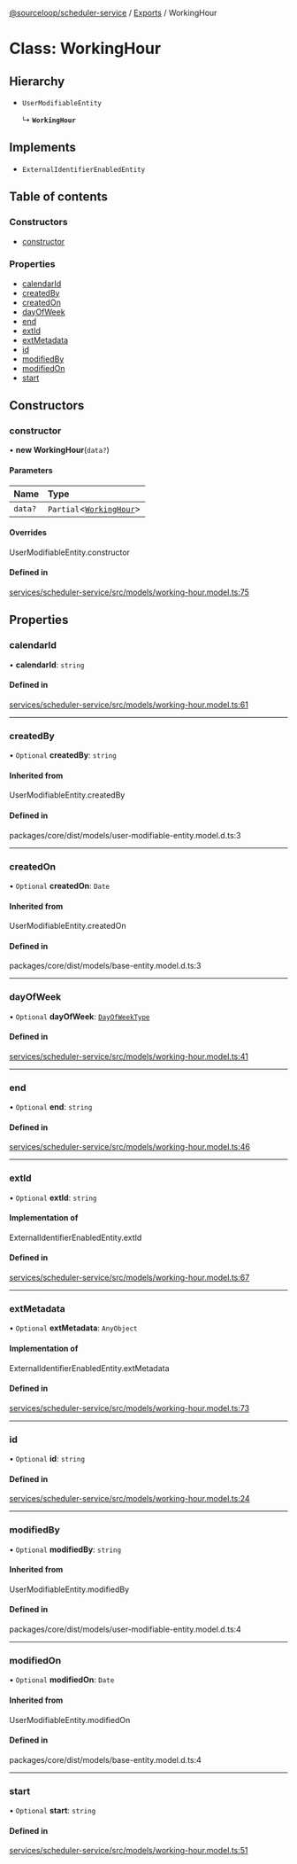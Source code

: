 [@sourceloop/scheduler-service](../README.md) / [Exports](../modules.md) / WorkingHour

# Class: WorkingHour

## Hierarchy

- `UserModifiableEntity`

  ↳ **`WorkingHour`**

## Implements

- `ExternalIdentifierEnabledEntity`

## Table of contents

### Constructors

- [constructor](WorkingHour.md#constructor)

### Properties

- [calendarId](WorkingHour.md#calendarid)
- [createdBy](WorkingHour.md#createdby)
- [createdOn](WorkingHour.md#createdon)
- [dayOfWeek](WorkingHour.md#dayofweek)
- [end](WorkingHour.md#end)
- [extId](WorkingHour.md#extid)
- [extMetadata](WorkingHour.md#extmetadata)
- [id](WorkingHour.md#id)
- [modifiedBy](WorkingHour.md#modifiedby)
- [modifiedOn](WorkingHour.md#modifiedon)
- [start](WorkingHour.md#start)

## Constructors

### constructor

• **new WorkingHour**(`data?`)

#### Parameters

| Name | Type |
| :------ | :------ |
| `data?` | `Partial`<[`WorkingHour`](WorkingHour.md)\> |

#### Overrides

UserModifiableEntity.constructor

#### Defined in

[services/scheduler-service/src/models/working-hour.model.ts:75](https://github.com/sourcefuse/loopback4-microservice-catalog/blob/00e854d46/services/scheduler-service/src/models/working-hour.model.ts#L75)

## Properties

### calendarId

• **calendarId**: `string`

#### Defined in

[services/scheduler-service/src/models/working-hour.model.ts:61](https://github.com/sourcefuse/loopback4-microservice-catalog/blob/00e854d46/services/scheduler-service/src/models/working-hour.model.ts#L61)

___

### createdBy

• `Optional` **createdBy**: `string`

#### Inherited from

UserModifiableEntity.createdBy

#### Defined in

packages/core/dist/models/user-modifiable-entity.model.d.ts:3

___

### createdOn

• `Optional` **createdOn**: `Date`

#### Inherited from

UserModifiableEntity.createdOn

#### Defined in

packages/core/dist/models/base-entity.model.d.ts:3

___

### dayOfWeek

• `Optional` **dayOfWeek**: [`DayOfWeekType`](../enums/DayOfWeekType.md)

#### Defined in

[services/scheduler-service/src/models/working-hour.model.ts:41](https://github.com/sourcefuse/loopback4-microservice-catalog/blob/00e854d46/services/scheduler-service/src/models/working-hour.model.ts#L41)

___

### end

• `Optional` **end**: `string`

#### Defined in

[services/scheduler-service/src/models/working-hour.model.ts:46](https://github.com/sourcefuse/loopback4-microservice-catalog/blob/00e854d46/services/scheduler-service/src/models/working-hour.model.ts#L46)

___

### extId

• `Optional` **extId**: `string`

#### Implementation of

ExternalIdentifierEnabledEntity.extId

#### Defined in

[services/scheduler-service/src/models/working-hour.model.ts:67](https://github.com/sourcefuse/loopback4-microservice-catalog/blob/00e854d46/services/scheduler-service/src/models/working-hour.model.ts#L67)

___

### extMetadata

• `Optional` **extMetadata**: `AnyObject`

#### Implementation of

ExternalIdentifierEnabledEntity.extMetadata

#### Defined in

[services/scheduler-service/src/models/working-hour.model.ts:73](https://github.com/sourcefuse/loopback4-microservice-catalog/blob/00e854d46/services/scheduler-service/src/models/working-hour.model.ts#L73)

___

### id

• `Optional` **id**: `string`

#### Defined in

[services/scheduler-service/src/models/working-hour.model.ts:24](https://github.com/sourcefuse/loopback4-microservice-catalog/blob/00e854d46/services/scheduler-service/src/models/working-hour.model.ts#L24)

___

### modifiedBy

• `Optional` **modifiedBy**: `string`

#### Inherited from

UserModifiableEntity.modifiedBy

#### Defined in

packages/core/dist/models/user-modifiable-entity.model.d.ts:4

___

### modifiedOn

• `Optional` **modifiedOn**: `Date`

#### Inherited from

UserModifiableEntity.modifiedOn

#### Defined in

packages/core/dist/models/base-entity.model.d.ts:4

___

### start

• `Optional` **start**: `string`

#### Defined in

[services/scheduler-service/src/models/working-hour.model.ts:51](https://github.com/sourcefuse/loopback4-microservice-catalog/blob/00e854d46/services/scheduler-service/src/models/working-hour.model.ts#L51)
